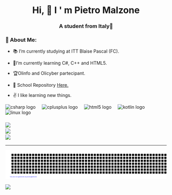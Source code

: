 <br clear="both">

<h1 align="center">Hi, 👋 I ' m Pietro Malzone</h1>

###

<h3 align="center">A student from Italy🏫</h3>

###

<h3 align="left">💫 About Me:</h3>



- 📚 I’m currently studying at ITT Blaise Pascal (FC).

- 🌱I’m currently learning C#, C++ and HTML5.

- 🏆Olinfo and Olicyber partecipant.

- 🧠 School Repository [Here.](https://github.com/Pit17/GitHUb/tree/main) 

-  ✌ I like learning new things.




<div align="left">
  <img src="https://cdn.jsdelivr.net/gh/devicons/devicon/icons/csharp/csharp-original.svg" height="40" alt="csharp logo"  />
  <img width="12" />
  <img src="https://cdn.jsdelivr.net/gh/devicons/devicon/icons/cplusplus/cplusplus-original.svg" height="40" alt="cplusplus logo"  />
  <img width="12" />
  <img src="https://cdn.jsdelivr.net/gh/devicons/devicon/icons/html5/html5-original.svg" height="40" alt="html5 logo"  />
  <img width="12" />
  <img src="https://cdn.jsdelivr.net/gh/devicons/devicon/icons/kotlin/kotlin-original.svg" height="40" alt="kotlin logo"  />
  <img width="12" />
  <img src="https://cdn.jsdelivr.net/gh/devicons/devicon/icons/linux/linux-original.svg" height="40" alt="linux logo"  />
</div>

###

![](https://github-readme-stats.vercel.app/api?username=Pit17&theme=tokyonight&hide_border=false&include_all_commits=false&count_private=false)<br/>
![](https://github-readme-streak-stats.herokuapp.com/?user=Pit17&theme=tokyonight&hide_border=false)<br/>
![](https://github-readme-stats.vercel.app/api/top-langs/?username=Pit17&theme=tokyonight&hide_border=false&include_all_commits=false&count_private=false&layout=compact)

---



![gitartwork](gitartwork.svg)


[![](https://visitcount.itsvg.in/api?id=Pit17&icon=7&color=0)](https://visitcount.itsvg.in)



<!-- Proudly created with GPRM ( https://gprm.itsvg.in ) -->
